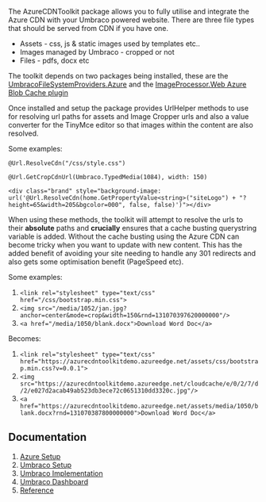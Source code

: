 The AzureCDNToolkit package allows you to fully utilise and integrate the Azure CDN with your Umbraco powered website. There are three file types that should be served from CDN if you have one. 

- Assets - css, js & static images used by templates etc..
- Images managed by Umbraco - cropped or not
- Files - pdfs, docx etc

The toolkit depends on two packages being installed, these are the [UmbracoFileSystemProviders.Azure](https://github.com/JimBobSquarePants/UmbracoFileSystemProviders.Azure) and the [ImageProcessor.Web Azure Blob Cache plugin](http://imageprocessor.org/imageprocessor-web/plugins/azure-blob-cache/)

Once installed and setup the package provides UrlHelper methods to use for resolving url paths for assets and Image Cropper urls and also a value converter for the TinyMce editor so that images within the content are also resolved.

Some examples:
	
	@Url.ResolveCdn("/css/style.css")
	
	@Url.GetCropCdnUrl(Umbraco.TypedMedia(1084), width: 150)
    
	<div class="brand" style="background-image: url('@Url.ResolveCdn(home.GetPropertyValue<string>("siteLogo") + "?height=65&width=205&bgcolor=000", false, false)')"></div>

When using these methods, the toolkit will attempt to resolve the urls to their **absolute** paths and **crucially** ensures that a cache busting querystring variable is added. Without the cache busting using the Azure CDN can become tricky when you want to update with new content. This has the added benefit of avoiding your site needing to handle any 301 redirects and also gets some optimisation benefit (PageSpeed etc).

Some examples:

1. `<link rel="stylesheet" type="text/css" href="/css/bootstrap.min.css">`
2. `<img src="/media/1052/jan.jpg?anchor=center&mode=crop&width=150&rnd=131070397620000000"/>`
3. `<a href="/media/1050/blank.docx">Download Word Doc</a>`

Becomes:

1. `<link rel="stylesheet" type="text/css" href="https://azurecdntoolkitdemo.azureedge.net/assets/css/bootstrap.min.css?v=0.0.1">`
2. `<img src="https://azurecdntoolkitdemo.azureedge.net/cloudcache/e/0/2/7/d/2/e027d2acab49ab523db3ece72c0651310dd3320c.jpg"/>`
3. `<a href="https://azurecdntoolkitdemo.azureedge.net/assets/media/1050/blank.docx?rnd=131070387800000000">Download Word Doc</a>`

## Documentation ##

1. [Azure Setup](https://github.com/CrumpledDog/Umbraco-AzureCDNToolkit/blob/develop/docs/Azure-Setup.md)
2. [Umbraco Setup](https://github.com/CrumpledDog/Umbraco-AzureCDNToolkit/blob/develop/docs/Umbraco-Setup.md)
3. [Umbraco Implementation](https://github.com/CrumpledDog/Umbraco-AzureCDNToolkit/blob/develop/docs/Umbraco-Implementation.md)
4. [Umbraco Dashboard](https://github.com/CrumpledDog/Umbraco-AzureCDNToolkit/blob/develop/docs/Umbraco-Dashboard.md)
5. [Reference](https://github.com/CrumpledDog/Umbraco-AzureCDNToolkit/blob/develop/docs/Reference.md)